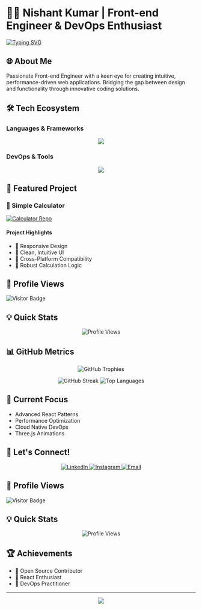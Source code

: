 # 👨‍💻 Nishant Kumar | Front-end Engineer & DevOps Enthusiast

[![Typing SVG](https://readme-typing-svg.demolab.com?font=Fira+Code&weight=600&size=22&duration=4000&pause=800&color=2196F3&width=600&lines=Crafting+Elegant+Web+Experiences;Transforming+Ideas+into+Digital+Solutions;JavaScript+%7C+React+%7C+DevOps+Innovator)](https://git.io/typing-svg)

## 🌐 About Me
Passionate Front-end Engineer with a keen eye for creating intuitive, performance-driven web applications. Bridging the gap between design and functionality through innovative coding solutions.

## 🛠️ Tech Ecosystem

### Languages & Frameworks
<p align="center">
  <img src="https://skillicons.dev/icons?i=html,css,js,react,java,python,c,threejs" />
</p>

### DevOps & Tools
<p align="center">
  <img src="https://skillicons.dev/icons?i=git,github,docker,linux,vscode,figma" />
</p>

## 🚀 Featured Project

### 🧮 Simple Calculator
[![Calculator Repo](https://github-readme-stats.vercel.app/api/pin/?username=DevNishantHub&repo=Simple-Calculator&theme=radical)](https://github.com/DevNishantHub/Simple-Calculator)

#### Project Highlights
- 🔢 Responsive Design
- 🎨 Clean, Intuitive UI
- 📱 Cross-Platform Compatibility
- 🧪 Robust Calculation Logic

## 👀 Profile Views
![Visitor Badge](https://visitor-badge.laobi.icu/badge?page_id=DevNishantHub)

## 💡 Quick Stats
<p align="center">
  <img src="https://komarev.com/ghpvc/?username=DevNishantHub&color=blueviolet&style=flat-square" alt="Profile Views" />
</p>

## 📊 GitHub Metrics

<p align="center">
  <img src="https://github-profile-trophy.vercel.app/?username=DevNishantHub&theme=radical&column=4&margin-w=15&margin-h=15" alt="GitHub Trophies" />
</p>

<p align="center">
  <img src="https://github-readme-streak-stats.herokuapp.com/?user=DevNishantHub&theme=radical" alt="GitHub Streak" />
  <img src="https://github-readme-stats.vercel.app/api/top-langs/?username=DevNishantHub&layout=compact&theme=radical" alt="Top Languages" />
</p>

## 🌱 Current Focus
- Advanced React Patterns
- Performance Optimization
- Cloud Native DevOps
- Three.js Animations

## 🔗 Let's Connect!

<p align="center">
  <a href="https://www.linkedin.com/in/nishant-kumar-b8aa6b313">
    <img alt="LinkedIn" src="https://img.shields.io/badge/LinkedIn-0077B5?style=for-the-badge&logo=linkedin&logoColor=white"/>
  </a>
  <a href="https://instagram.com/Nishant.dbg">
    <img alt="Instagram" src="https://img.shields.io/badge/Instagram-E4405F?style=for-the-badge&logo=instagram&logoColor=white"/>
  </a>
  <a href="mailto:your.email@example.com">
    <img alt="Email" src="https://img.shields.io/badge/Email-D14836?style=for-the-badge&logo=gmail&logoColor=white"/>
  </a>
</p>

## 👀 Profile Views
![Visitor Badge](https://visitor-badge.laobi.icu/badge?page_id=DevNishantHub)

## 💡 Quick Stats
<p align="center">
  <img src="https://komarev.com/ghpvc/?username=DevNishantHub&color=blueviolet&style=flat-square" alt="Profile Views" />
</p>

## 🏆 Achievements
- 🥇 Open Source Contributor
- 🌟 React Enthusiast
- 🚀 DevOps Practitioner

---

<p align="center">
  <img src="https://capsule-render.vercel.app/api?type=waving&color=gradient&height=80&section=footer"/>
</p>
